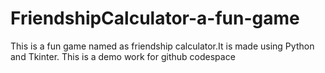 # FriendshipCalculator-a-fun-game
This is a fun game named as friendship calculator.It is made using Python and Tkinter.
This is a demo work for github codespace
